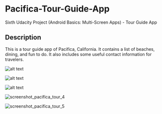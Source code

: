 # Pacifica-Tour-Guide-App
Sixth Udacity Project (Android Basics: Multi-Screen Apps) - Tour Guide App


## Description
This is a tour guide app of Pacifica, California. It contains a list of beaches, dining, and fun to do. It also includes some useful contact information for travelers.


![alt text](https://user-images.githubusercontent.com/36802522/53211058-cbdc1000-35f4-11e9-9175-f4cb78af734e.png)

![alt text](https://user-images.githubusercontent.com/36802522/53211122-13fb3280-35f5-11e9-9b27-2a330b608d24.png)

![alt text](https://user-images.githubusercontent.com/36802522/53211229-5290ed00-35f5-11e9-8c54-76e245925b78.png)

![screenshot_pacifica_tour_4](https://user-images.githubusercontent.com/36802522/53211319-9be13c80-35f5-11e9-97b1-08682adcfe30.png)

![screenshot_pacifica_tour_5](https://user-images.githubusercontent.com/36802522/53211382-d1862580-35f5-11e9-8b7a-8faae667dd52.png)
